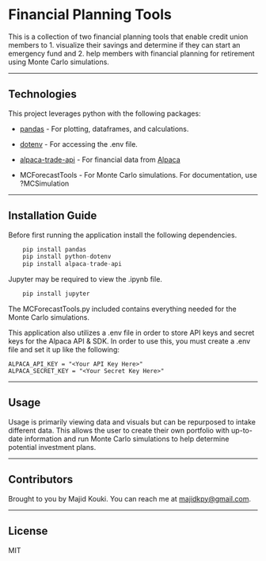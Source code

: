 # Financial Planning Tools

This is a collection of two financial planning tools that enable credit union members to 1. visualize their savings and determine if they can start an emergency fund and 2. help members with financial planning for retirement using Monte Carlo simulations.

---

## Technologies

This project leverages python with the following packages:

* [pandas](https://github.com/pandas-dev/pandas) - For plotting, dataframes, and calculations.

* [dotenv](https://pypi.org/project/python-dotenv/) - For accessing the .env file.

* [alpaca-trade-api](https://github.com/alpacahq/alpaca-trade-api-python) - For financial data from [Alpaca](https://alpaca.markets)

* MCForecastTools - For Monte Carlo simulations. For documentation, use ?MCSimulation

---

## Installation Guide

Before first running the application install the following dependencies.

```python
    pip install pandas
    pip install python-dotenv
    pip install alpaca-trade-api
```

Jupyter may be required to view the .ipynb file.

```python
    pip install jupyter
```

The MCForecastTools.py included contains everything needed for the Monte Carlo simulations.

This application also utilizes a .env file in order to store API keys and secret keys for the Alpaca API & SDK. In order to use this, you must create a .env file and set it up like the following:

```
ALPACA_API_KEY = "<Your API Key Here>"
ALPACA_SECRET_KEY = "<Your Secret Key Here>"
```
---

## Usage

Usage is primarily viewing data and visuals but can be repurposed to intake different data. This allows the user to create their own portfolio with up-to-date information and run Monte Carlo simulations to help determine potential investment plans.

---

## Contributors

Brought to you by Majid Kouki. You can reach me at [majidkpy@gmail.com](mailto:majidkpy@gmail.com).

---

## License

MIT